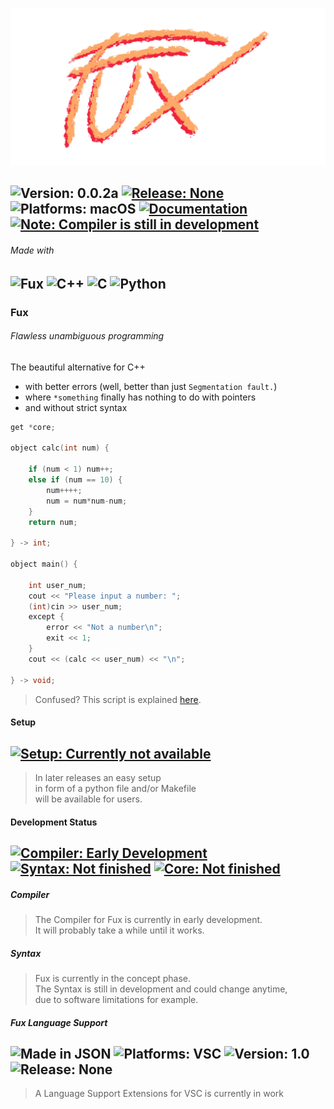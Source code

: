 ![Image missing](./art/fux_logo_slim_transparent.png)


![Version: 0.0.2a](https://img.shields.io/badge/Version-0.0.2a-informational)
[![Release: None](https://img.shields.io/badge/Release-None-inactive)](https://github.com/Fuechs/fuxlang/releases/latest)
![Platforms: macOS](https://img.shields.io/badge/Platforms-macOS-success)
[![Documentation](https://img.shields.io/badge/Documentation-Markdown-informational)](./docs)
[![Note: Compiler is still in development](https://img.shields.io/badge/Note-Compiler_is_still_in_development-blueviolet)](#development-status)
---
###### Made with
<!--![Made with](https://img.shields.io/badge/Made-with-green?style=for-the-badge)<br>-->
![Fux](https://img.shields.io/badge/Fux-fcaa68)
![C++](https://img.shields.io/badge/C++-00599C?logo=c%2b%2b)
![C](https://img.shields.io/badge/C-A8B9CC?logo=c&logoColor=white)
![Python](https://img.shields.io/badge/Python-3776AB?logo=python&logoColor=white)
---

<!--
<br>
![Typescript](https://img.shields.io/badge/Typescript-3178C6?style=for-the-badge&logo=typescript&logoColor=white)
![Java](https://img.shields.io/badge/Java-007396?style=for-the-badge&logo=java)
![Ruby](https://img.shields.io/badge/Ruby-CC342D?style=for-the-badge&logo=ruby)
-->

### Fux
###### Flawless unambiguous programming
The beautiful alternative for C++ 
- with better errors (well, better than just `Segmentation fault.`)
- where `*something` finally has nothing to do with pointers
- and without strict syntax

```cpp
get *core;

object calc(int num) {

    if (num < 1) num++;
    else if (num == 10) {
        num++++;
        num = num*num-num;
    }
    return num;

} -> int;

object main() {

    int user_num;
    cout << "Please input a number: ";
    (int)cin >> user_num;
    except {
        error << "Not a number\n";
        exit << 1;
    }
    cout << (calc << user_num) << "\n"; 

} -> void;
```
> Confused? This script is explained [here](./docs/other/demo.md).

#### Setup

[![Setup: Currently not available](https://img.shields.io/badge/Setup-Currently_not_available-inactive)](./setup.py)
---

> In later releases an easy setup<br> 
> in form of a python file and/or Makefile<br>
> will be available for users.


#### Development Status

[![Compiler: Early Development](https://img.shields.io/badge/Compiler-Early_Development-inactive)](#compiler)
[![Syntax: Not finished](https://img.shields.io/badge/Syntax-Not_finished-yellow)](#syntax)
[![Core: Not finished](https://img.shields.io/badge/Core-Not_finished-yellow)](./src/packages/core)
---

##### Compiler

> The Compiler for Fux is currently in early development.<br>
> It will probably take a while until it works.

##### Syntax

> Fux is currently in the concept phase.<br>
> The Syntax is still in development and could change anytime,<br>
> due to software limitations for example.

##### Fux Language Support

![Made in JSON](https://img.shields.io/badge/JSON-000000?logo=json)
![Platforms: VSC](https://img.shields.io/badge/Visual_Studio_Code-blue?logo=visualstudiocode)
![Version: 1.0](https://img.shields.io/badge/Version-1.0-informational)
![Release: None](https://img.shields.io/badge/Release-None-inactive)
---

> A Language Support Extensions for VSC is currently in work 
